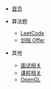 <!-- _navbar.md -->
- [首页]()

- 算法题
  - [LeetCode](leetcode/)
  - [剑指 Offer](lcof/lcof.md)

- 其他
  - [面试相关](interview/)
  - [课程相关](course/)
  - [OpenGL](opengl/)
